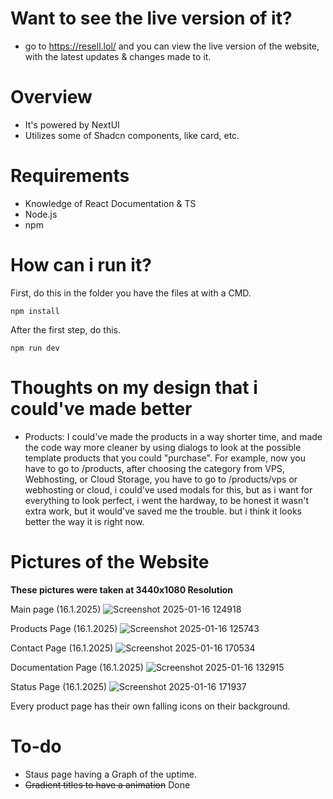# Want to see the live version of it?
- go to https://resell.lol/ and you can view the live version of the website, with the latest updates & changes made to it.

# Overview

- It's powered by NextUI
- Utilizes some of Shadcn components, like card, etc.

# Requirements

- Knowledge of React Documentation & TS
- Node.js
- npm

# How can i run it?

First, do this in the folder you have the files at with a CMD. 
```
npm install
```

After the first step, do this.
```
npm run dev
```

# Thoughts on my design that i could've made better


- Products: I could've made the products in a way shorter time, and made the code way more cleaner by using dialogs to look at the possible template products that you could "purchase". For example, now you have to go to /products, after choosing the category from VPS, Webhosting, or Cloud Storage, you have to go to /products/vps or webhosting or cloud, i could've used modals for this, but as i want for everything to look perfect, i went the hardway, to be honest it wasn't extra work, but it would've saved me the trouble. but i think it looks better the way it is right now.

# Pictures of the Website

**These pictures were taken at 3440x1080 Resolution**

Main page (16.1.2025)
![Screenshot 2025-01-16 124918](https://github.com/user-attachments/assets/20065800-4661-41c3-b425-c9e6a51357e5)

Products Page (16.1.2025)
![Screenshot 2025-01-16 125743](https://github.com/user-attachments/assets/435ca44a-57ec-4f79-ab8a-3d63f80a9f6a)

Contact Page (16.1.2025)
![Screenshot 2025-01-16 170534](https://github.com/user-attachments/assets/f3c8ae9b-7cc7-49db-bd2e-c4a69ae11ba9)

Documentation Page (16.1.2025)
![Screenshot 2025-01-16 132915](https://github.com/user-attachments/assets/b583313f-3b2c-4f6b-9639-ed627be6e802)

Status Page (16.1.2025)
![Screenshot 2025-01-16 171937](https://github.com/user-attachments/assets/cb18b5ef-9317-4f23-a4cd-aea00e36aa4c)


Every product page has their own falling icons on their background.

# To-do

- Staus page having a Graph of the uptime.
- ~~Gradient titles to have a animation~~ Done
